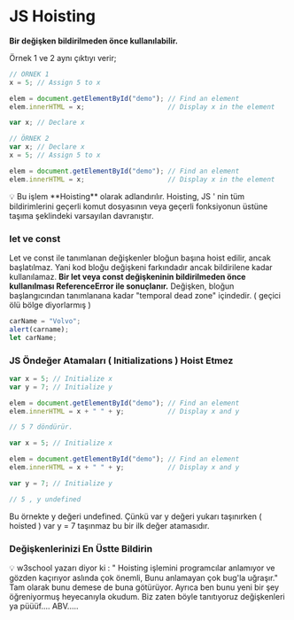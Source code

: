 # JS Hoisting

**Bir değişken bildirilmeden önce kullanılabilir.** 

Örnek 1 ve 2 aynı çıktıyı verir;

```jsx
// ÖRNEK 1
x = 5; // Assign 5 to x

elem = document.getElementById("demo"); // Find an element
elem.innerHTML = x;                     // Display x in the element

var x; // Declare x

// ÖRNEK 2
var x; // Declare x
x = 5; // Assign 5 to x

elem = document.getElementById("demo"); // Find an element
elem.innerHTML = x;                     // Display x in the element
```

<aside>
💡 Bu işlem **Hoisting** olarak adlandırılır. Hoisting, JS ' nin tüm bildirimlerini geçerli komut dosyasının veya geçerli fonksiyonun üstüne taşıma şeklindeki varsayılan davranıştır.

</aside>

### let ve const

Let ve const ile tanımlanan değişkenler bloğun başına hoist edilir, ancak başlatılmaz. Yani kod bloğu değişkeni farkındadır ancak bildirilene kadar kullanılamaz. **Bir let veya const değişkeninin bildirilmeden önce kullanılması ReferenceError ile sonuçlanır.** Değişken, bloğun başlangıcından tanımlanana kadar "temporal dead zone" içindedir. ( geçici ölü bölge diyorlarmış )

```jsx
carName = "Volvo";
alert(carname);
let carName;
```

### JS Öndeğer Atamaları ( Initializations ) Hoist Etmez

```jsx
var x = 5; // Initialize x
var y = 7; // Initialize y

elem = document.getElementById("demo"); // Find an element
elem.innerHTML = x + " " + y;           // Display x and y

// 5 7 döndürür.

var x = 5; // Initialize x

elem = document.getElementById("demo"); // Find an element
elem.innerHTML = x + " " + y;           // Display x and y

var y = 7; // Initialize y

// 5 , y undefined
```

Bu  örnekte y değeri undefined. Çünkü var y değeri yukarı taşınırken ( hoisted )  var y = 7 taşınmaz bu bir ilk değer atamasıdır. 

### Değişkenlerinizi En Üstte Bildirin

<aside>
💡 w3school yazarı diyor ki : " Hoisting işlemini programcılar anlamıyor ve gözden kaçırıyor aslında çok önemli, Bunu anlamayan çok bug'la uğraşır." Tam olarak bunu demese de buna götürüyor. Ayrıca ben bunu yeni bir şey öğreniyormuş heyecanıyla okudum. Biz zaten böyle tanıtıyoruz değişkenleri ya püüüf.... ABV.....

</aside>